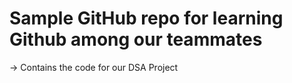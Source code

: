 # Sample GitHub repo for learning Github among our teammates
-> Contains the code for our DSA Project
